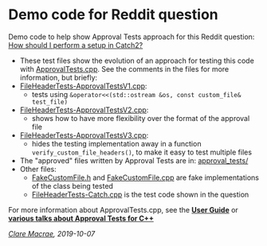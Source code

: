 # Demo code for Reddit question

Demo code to help show Approval Tests approach for this Reddit question: [How should I perform a setup in Catch2?](https://old.reddit.com/r/cpp_questions/comments/de5ojy/how_should_i_perform_a_setup_in_catch2/)

* These test files show the evolution of an approach for testing this code with [ApprovalTests.cpp](https://github.com/approvals/ApprovalTests.cpp). See the comments in the files for more information, but briefly:
* [FileHeaderTests-ApprovalTestsV1.cpp](FileHeaderTests-ApprovalTestsV1.cpp):
    * tests using `&operator<<(std::ostream &os, const custom_file& test_file)`
* [FileHeaderTests-ApprovalTestsV2.cpp](FileHeaderTests-ApprovalTestsV2.cpp):
    * shows how to have more flexibility over the format of the approval file
* [FileHeaderTests-ApprovalTestsV3.cpp](FileHeaderTests-ApprovalTestsV3.cpp):
    * hides the testing implementation away in a function `verify_custom_file_headers()`, to make it easy to test multiple files
* The "approved" files written by Approval Tests are in: [approval_tests/](approval_tests/)
* Other files:
    * [FakeCustomFile.h](FakeCustomFile.h) and [FakeCustomFile.cpp](FakeCustomFile.cpp) are fake implementations of the class being tested
    * [FileHeaderTests-Catch.cpp](FileHeaderTests-Catch.cpp) is the test code shown in the question

For more information about ApprovalTests.cpp, see the **[User Guide](https://github.com/approvals/ApprovalTests.cpp/blob/master/doc/README.md#top)** or **[various talks about Approval Tests for C++](https://claremacrae.co.uk/conferences/presentations.html#)**

*[Clare Macrae](https://claremacrae.co.uk/consulting/hire_me.html), 2019-10-07*
